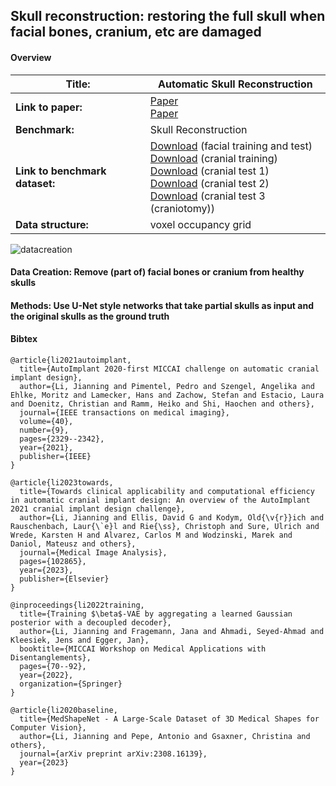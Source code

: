 ## Skull reconstruction: restoring the full skull when facial bones, cranium, etc are damaged  


#### Overview

| **Title:**    | Automatic Skull Reconstruction |
| -------- | ------- |
| **Link to paper:** | [Paper](https://www.sciencedirect.com/science/article/abs/pii/S1361841523001251)   <br> [Paper](https://link.springer.com/chapter/10.1007/978-3-031-25046-0_7)   |
| **Benchmark:**    | Skull Reconstruction   |
| **Link to benchmark dataset:**    | [Download](https://uni-duisburg-essen.sciebo.de/s/04LtiVuuUxL4ybT) (facial training and test) <br> [Download](https://dl.dropboxusercontent.com/s/2v09h0vt0k3x9l3/training_set.zip?dl=0) (cranial training) <br> [Download](https://dl.dropboxusercontent.com/s/me3yh4azub7jbpn/test_set_for_participants.zip?dl=0) (cranial test 1) <br> [Download](https://dl.dropboxusercontent.com/s/7ijvewjw4lnjyjv/additional_test_set_for_participants.zip?dl=0) (cranial test 2)  <br> [Download](https://figshare.com/articles/dataset/MUG500_Repository/9616319?file=29011878) (cranial test 3  (craniotomy))|
| **Data structure:**| voxel occupancy grid  |

![datacreation](https://github.com/Jianningli/medshapenet-feedback/blob/main/assets/skull_reconstruction.png)



#### Data Creation: Remove (part of) facial bones or cranium  from healthy skulls



#### Methods: Use U-Net style networks that take partial skulls as input and the original skulls as the ground truth  






















#### Bibtex
```
@article{li2021autoimplant,
  title={AutoImplant 2020-first MICCAI challenge on automatic cranial implant design},
  author={Li, Jianning and Pimentel, Pedro and Szengel, Angelika and Ehlke, Moritz and Lamecker, Hans and Zachow, Stefan and Estacio, Laura and Doenitz, Christian and Ramm, Heiko and Shi, Haochen and others},
  journal={IEEE transactions on medical imaging},
  volume={40},
  number={9},
  pages={2329--2342},
  year={2021},
  publisher={IEEE}
}

@article{li2023towards,
  title={Towards clinical applicability and computational efficiency in automatic cranial implant design: An overview of the AutoImplant 2021 cranial implant design challenge},
  author={Li, Jianning and Ellis, David G and Kodym, Old{\v{r}}ich and Rauschenbach, Laur{\`e}l and Rie{\ss}, Christoph and Sure, Ulrich and Wrede, Karsten H and Alvarez, Carlos M and Wodzinski, Marek and Daniol, Mateusz and others},
  journal={Medical Image Analysis},
  pages={102865},
  year={2023},
  publisher={Elsevier}
}

@inproceedings{li2022training,
  title={Training $\beta$-VAE by aggregating a learned Gaussian posterior with a decoupled decoder},
  author={Li, Jianning and Fragemann, Jana and Ahmadi, Seyed-Ahmad and Kleesiek, Jens and Egger, Jan},
  booktitle={MICCAI Workshop on Medical Applications with Disentanglements},
  pages={70--92},
  year={2022},
  organization={Springer}
}

@article{li2020baseline,
  title={MedShapeNet - A Large-Scale Dataset of 3D Medical Shapes for Computer Vision},
  author={Li, Jianning and Pepe, Antonio and Gsaxner, Christina and others},
  journal={arXiv preprint arXiv:2308.16139},
  year={2023}
}
```
